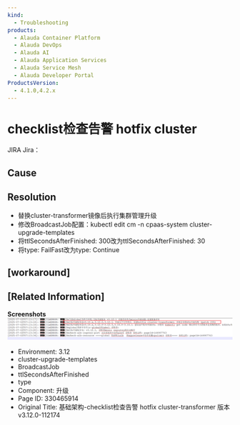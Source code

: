 ```yaml
---
kind:
  - Troubleshooting
products:
  - Alauda Container Platform
  - Alauda DevOps
  - Alauda AI
  - Alauda Application Services
  - Alauda Service Mesh
  - Alauda Developer Portal
ProductsVersion:
  - 4.1.0,4.2.x
---
```

<!-- A type of document that involves encountering a fault, diagnosing it, performing root cause analysis, and providing solutions. -->

# checklist检查告警 hotfix cluster

JIRA Jira：

## Cause

## Resolution
- 替换cluster-transformer镜像后执行集群管理升级
- 修改BroadcastJob配置：kubectl edit cm -n cpaas-system cluster-upgrade-templates
- 将ttlSecondsAfterFinished: 300改为ttlSecondsAfterFinished: 30
- 将type: FailFast改为type: Continue

## [workaround]

## [Related Information]
**Screenshots**
![](assets/ji-chu-jia-gou-checklistjian-cha-gao-jing-hotfix-cluster-transformer-ban-ben-v3/1751508564_99781_a97169_hotfix.png)
- Environment: 3.12
- cluster-upgrade-templates
- BroadcastJob
- ttlSecondsAfterFinished
- type
- Component: 升级
- Page ID: 330465914
- Original Title: 基础架构-checklist检查告警 hotfix cluster-transformer 版本v3.12.0-112174
